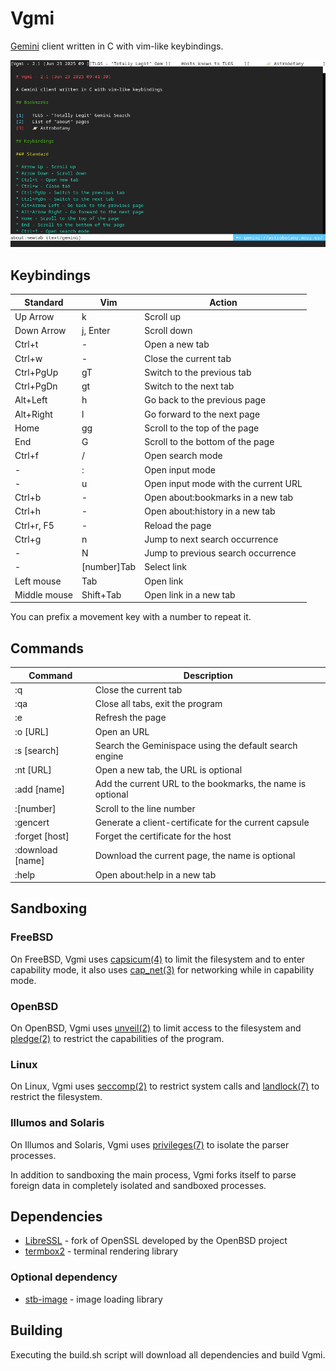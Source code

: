 # Vgmi

[Gemini][0] client written in C with vim-like keybindings.

![pic0](./img/img5.png)

## Keybindings

Standard | Vim | Action
--- | --- | ---
Up Arrow | k | Scroll up
Down Arrow | j, Enter | Scroll down
Ctrl+t | \- | Open a new tab
Ctrl+w | \- | Close the current tab
Ctrl+PgUp | gT | Switch to the previous tab
Ctrl+PgDn | gt | Switch to the next tab
Alt+Left | h | Go back to the previous page
Alt+Right | l | Go forward to the next page
Home | gg | Scroll to the top of the page
End | G | Scroll to the bottom of the page
Ctrl+f | / | Open search mode
\- | : | Open input mode
\- | u  | Open input mode with the current URL
Ctrl+b | \- | Open about:bookmarks in a new tab
Ctrl+h | \- | Open about:history in a new tab
Ctrl+r, F5 | \- | Reload the page
Ctrl+g | n | Jump to next search occurrence
\- | N | Jump to previous search occurrence
\- | [number]Tab | Select link
Left mouse | Tab | Open link
Middle mouse | Shift+Tab | Open link in a new tab

You can prefix a movement key with a number to repeat it.

## Commands

Command | Description
--- | ---
:q | Close the current tab
:qa	| Close all tabs, exit the program
:e | Refresh the page
:o [URL] | Open an URL
:s [search] | Search the Geminispace using the default search engine
:nt [URL] | Open a new tab, the URL is optional
:add [name] | Add the current URL to the bookmarks, the name is optional
:[number] | Scroll to the line number
:gencert | Generate a client-certificate for the current capsule
:forget [host] | Forget the certificate for the host
:download [name] | Download the current page, the name is optional
:help | Open about:help in a new tab

## Sandboxing

### FreeBSD
On FreeBSD, Vgmi uses [capsicum(4)][1] to limit the filesystem and to enter
capability mode, it also uses [cap_net(3)][2] for networking while in capability
mode.

### OpenBSD
On OpenBSD, Vgmi uses [unveil(2)][3] to limit access to the filesystem and
[pledge(2)][4] to restrict the capabilities of the program.

### Linux
On Linux, Vgmi uses [seccomp(2)][5] to restrict system calls and
[landlock(7)][6] to restrict the filesystem.

### Illumos and Solaris
On Illumos and Solaris, Vgmi uses [privileges(7)][7] to isolate the
parser processes.

In addition to sandboxing the main process, Vgmi forks itself to parse foreign data
in completely isolated and sandboxed processes.

## Dependencies

* [LibreSSL][8] - fork of OpenSSL developed by the OpenBSD project
* [termbox2][9] - terminal rendering library

### Optional dependency
* [stb-image][10] - image loading library

## Building

Executing the build.sh script will download all dependencies and build Vgmi.

[0]: https://geminiprotocol.net/
[1]: https://www.freebsd.org/cgi/man.cgi?query=capsicum
[2]: https://www.freebsd.org/cgi/man.cgi?query=cap_net
[3]: https://man.openbsd.org/unveil
[4]: https://man.openbsd.org/pledge
[5]: https://man7.org/linux/man-pages/man2/seccomp.2.html
[6]: https://man7.org/linux/man-pages/man7/Landlock.7.html
[7]: https://www.illumos.org/man/7/privileges
[8]: https://www.libressl.org/
[9]: https://github.com/termbox/termbox2
[10]: https://github.com/nothings/stb/blob/master/stb_image.h
